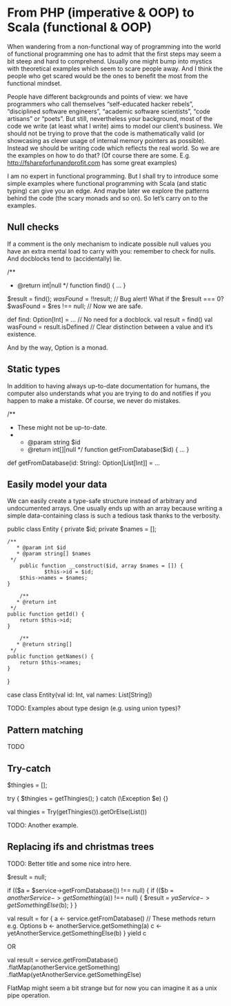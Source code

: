 # From PHP (imperative & OOP) to Scala (functional & OOP)

When wandering from a non-functional way of programming into the world of functional programming one has to admit that the first steps may seem a bit steep and hard to comprehend. Usually one might bump into mystics with theoretical examples which seem to scare people away. And I think the people who get scared would be the ones to benefit the most from the functional mindset.

People have different backgrounds and points of view: we have programmers who call themselves “self-educated hacker rebels”, “disciplined software engineers”, “academic software scientists”, “code artisans” or “poets”. But still, nevertheless your background, most of the code we write (at least what I write) aims to model our client’s business. We should not be trying to prove that the code is mathematically valid (or showcasing as clever usage of internal memory pointers as possible). Instead we should be writing code which reflects the real world. So we are the examples on how to do that? (Of course there are some. E.g. http://fsharpforfunandprofit.com has some great examples)

I am no expert in functional programming. But I shall try to introduce some simple examples where functional programming with Scala (and static typing) can give you an edge. And maybe later we explore the patterns behind the code (the scary monads and so on). So let’s carry on to the examples.

## Null checks

If a comment is the only mechanism to indicate possible null values you have an extra mental load to carry with you: remember to check for nulls. And docblocks tend to (accidentally) lie.

/**
   * @return int|null
 */
function find() { … }

$result = find();
$wasFound = !!$result; // Bug alert! What if the $result === 0?
$wasFound = $res !== null; // Now we are safe.

def find: Option[Int] = … // No need for a docblock.
val result = find()
val wasFound = result.isDefined // Clear distinction between a value and it’s existence.

And by the way, Option is a monad.

## Static types

In addition to having always up-to-date documentation for humans, the computer also understands what you are trying to do and notifies if you happen to make a mistake. Of course, we never do mistakes.

/**
   * These might not be up-to-date.
 *
   * @param  string $id
   * @return int[]|null
 */
function getFromDatabase($id) { … }

def getFromDatabase(id: String): Option[List[Int]] = …

## Easily model your data

We can easily create a type-safe structure instead of arbitrary and undocumented arrays. One usually ends up with an array because writing a simple data-containing class is such a tedious task thanks to the verbosity.

public class Entity {
		private $id;
		private $names = [];
    
    /**
       * @param int $id
       * @param string[] $names
     */
		public function __construct($id, array $names = []) {
				$this->id = $id;
        $this->names = $names;
    }

		/**
       * @return int
     */
    public function getId() {
        return $this->id;
    }

		/**
       * @return string[]
     */
    public function getNames() {
        return $this->names;
    }
}

case class Entity(val id: Int, val names: List[String])

TODO: Examples about type design (e.g. using union types)?

## Pattern matching

TODO

## Try-catch

$thingies = [];

try {
    $thingies = getThingies();
} catch (\Exception $e) {}

val thingies = Try(getThingies()).getOrElse(List())

TODO: Another example.

## Replacing ifs and christmas trees

TODO: Better title and some nice intro here.

$result = null;

if (($a = $service->getFromDatabase()) !== null) {
		if (($b = $anotherService->getSomething($a)) !== null) {
        $result = $yaService->getSomethingElse($b);
		}
}

val result = for {
  a <- service.getFromDatabase() // These methods return e.g. Options
  b <- anotherService.getSomething(a)
  c <- yetAnotherService.getSomethingElse(b)
} yield c

OR 

val result = service.getFromDatabase()
	.flatMap(anotherService.getSomething)
	.flatMap(yetAnotherService.getSomethingElse)

FlatMap might seem a bit strange but for now you can imagine it as a unix pipe operation.
